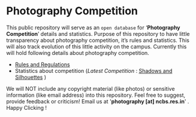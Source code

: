 # Photography Competition
This public repository will serve as an ``open database`` for ‘**Photography Competition**’ details and statistics. Purpose of this repository to have little transparency about photography competition, it’s rules and statistics. This will also track evolution of this little activity on the campus. Currently this will hold following details about photography competition.

* [Rules and Regulations ](https://github.com/photography-ncbs/competition/blob/master/Rules.md)
* Statistics about competition (*Latest Competition* : [Shadows and Silhouettes](https://github.com/photography-ncbs/competition/blob/master/2017/02_Shadows_and_Silhouettes.md) )

We will NOT include any copyright material (like photos) or sensitive information (like email address) into this repository. Feel free to suggest, provide feedback or criticism! Email us at '**photography [at] ncbs.res.in**' . Happy Clicking ! 
